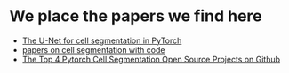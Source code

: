 # We place the papers we find here


 - [The U-Net for cell segmentation in PyTorch](https://medium.com/codex/the-u-net-for-cell-segmentation-in-pytorch-d34dddcdaccb)
 - [papers on cell segmentation with code](https://paperswithcode.com/task/cell-segmentation)
 - [The Top 4 Pytorch Cell Segmentation Open Source Projects on Github](https://awesomeopensource.com/projects/cell-segmentation/pytorch)